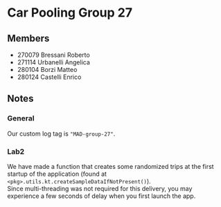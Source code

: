 # Car Pooling Group 27
## Members
* 270079 Bressani Roberto
* 271114 Urbanelli Angelica
* 280104 Borzi Matteo
* 280124 Castelli Enrico

## Notes

### General

Our custom log tag is `"MAD-group-27"`.

### Lab2

We have made a function that creates some randomized trips at the first startup of the application (found at `<pkg>.utils.kt.createSampleDataIfNotPresent()`).  
Since multi-threading was not required for this delivery, you may experience a few seconds of delay when you first launch the app.
